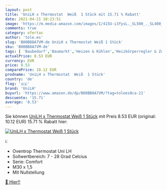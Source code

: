 ```yaml
---
layout: post
title: 'UniLH x Thermostat  Weiß  1 Stück mit 15.71 % Rabatt'
date: 2021-04-21 10:23:51
image: 'https://m.media-amazon.com/images/I/415U-i3fysL._SL500_._SL400_.jpg'
comments: true
category: ofertas
author: 'tole.es'
slug: 'B00BB8A7VM-de UniLH x Thermostat Weiß 1 Stück'
sku: 'B00BB8A7VM-de'
tags: [ 'Baubedarf','Baumarkt','Heizen & Kühlen','Heizkörperregler & Zubehör','Thermostat-Zubehör','Thermostate & Zubehör','Zentralheizungen & Zubehör','unilh', ]
actualPrice: 8.53 EUR
currency: EUR
price: 8.53
comparePrice: 10.12 EUR
prodname: 'UniLH x Thermostat  Weiß  1 Stück'
country: 'de'
flag: '🇩🇪'
brand: 'UniLH'
buyurl: 'https://www.amazon.de/dp/B00BB8A7VM/?tag=tolees0ca-21'
descuento: '15.71'
average: '8.53'
---
```


Sie können [UniLH x Thermostat  Weiß  1 Stück](https://www.amazon.de/dp/B00BB8A7VM/?tag=tolees0ca-21) mit Preis 8.53 EUR (original: 10.12 EUR) 15.71 % Rabatt hier:

[![UniLH x Thermostat  Weiß  1 Stück](https://m.media-amazon.com/images/I/415U-i3fysL._SL500_._SL400_.jpg)](https://www.amazon.de/dp/B00BB8A7VM/?tag=tolees0ca-21)

ℹ️:

- Oventrop Thermostat Uni LH
- Sollwertbereich: 7 - 28 Grad Celcius
- Serie: Comfort
- M30 x 1,5
- Mit Nullstellung

[🛒 Hier!!](https://www.amazon.de/dp/B00BB8A7VM/?tag=tolees0ca-21)

